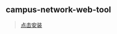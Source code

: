 ## campus-network-web-tool  
>[点击安装](https://zoftti.github.io/campus-network-web-tool/login.user.js)
